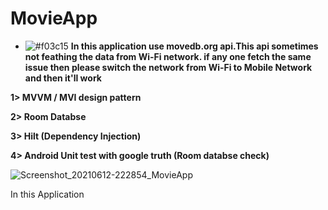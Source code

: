 # MovieApp

- ![#f03c15](https://via.placeholder.com/15/f03c15/000000?text=+)   **In this application use movedb.org api.This api sometimes not feathing the data from Wi-Fi network. if any one fetch the same issue then please switch the network from Wi-Fi to Mobile Network and then it'll work**


**1> MVVM / MVI design pattern**

**2> Room Databse**

**3> Hilt (Dependency Injection)**

**4> Android Unit test with google truth (Room databse check)**


![Screenshot_20210612-222854_MovieApp](https://user-images.githubusercontent.com/8407230/121783595-271edb80-cbcd-11eb-94fd-338a211124b3.jpg)

In this Application 


